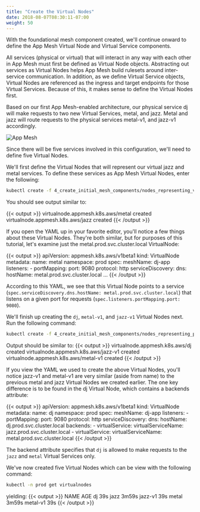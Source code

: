 ```yaml
---
title: "Create the Virtual Nodes"
date: 2018-08-07T08:30:11-07:00
weight: 50
---
```


With the foundational mesh component created, we'll continue onward to define the App Mesh Virtual Node and Virtual Service components.

All services (physical or virtual) that will interact in any way with each other in App Mesh must first be defined as Virtual Node objects.  Abstracting out services as Virtual Nodes helps App Mesh build rulesets around inter-service communication. In addition, as we define Virtual Service objects, Virtual Nodes are referenced as the ingress and target endpoints for those Virtual Services.  Because of this, it makes sense to define the Virtual Nodes first.

Based on our first App Mesh-enabled architecture, our physical service dj will make requests to two new Virtual Services, metal, and jazz.  Metal and jazz will route requests to the physical services metal-v1, and jazz-v1 accordingly.

![App Mesh](/images/app_mesh_ga/135-v1-mesh.png)

Since there will be five services involved in this configuration, we'll need to define five Virtual Nodes.

We'll first define the Virtual Nodes that will represent our virtual jazz and metal services.  To define these services as App Mesh Virtual Nodes, enter the following:

```bash
kubectl create -f 4_create_initial_mesh_components/nodes_representing_virtual_services.yaml
```

You should see output similar to:

{{< output >}}
virtualnode.appmesh.k8s.aws/metal created
virtualnode.appmesh.k8s.aws/jazz created
{{< /output >}}

If you open the YAML up in your favorite editor, you'll notice a few things about these Virtual Nodes.  They're both similar, but for purposes of this tutorial, let's examine just the metal.prod.svc.cluster.local VirtualNode:

{{< output >}}
apiVersion: appmesh.k8s.aws/v1beta1
kind: VirtualNode
metadata:
  name: metal
  namespace: prod
spec:
  meshName: dj-app
  listeners:
    - portMapping:
        port: 9080
        protocol: http
  serviceDiscovery:
    dns:
      hostName: metal.prod.svc.cluster.local
...
{{< /output >}}

According to this YAML, we see that this Virtual Node points to a service (`spec.serviceDiscovery.dns.hostName: metal.prod.svc.cluster.local`) that listens on a given port for requests (`spec.listeners.portMapping.port: 9080`).

We'll finish up creating the `dj`, `metal-v1`, and `jazz-v1` Virtual Nodes next. Run the following command:

```bash
kubectl create -f 4_create_initial_mesh_components/nodes_representing_physical_services.yaml
```

Output should be similar to:
{{< output >}}
virtualnode.appmesh.k8s.aws/dj created
virtualnode.appmesh.k8s.aws/jazz-v1 created
virtualnode.appmesh.k8s.aws/metal-v1 created
{{< /output >}}

If you view the YAML we used to create the above Virtual Nodes, you'll notice jazz-v1 and metal-v1 are very similar (aside from name) to the previous metal and jazz Virtual Nodes we created earlier.  The one key difference is to be found in the dj Virtual Node, which contains a backends attribute:

{{< output >}}
apiVersion: appmesh.k8s.aws/v1beta1
kind: VirtualNode
metadata:
  name: dj
  namespace: prod
spec:
  meshName: dj-app
  listeners:
    - portMapping:
        port: 9080
        protocol: http
  serviceDiscovery:
    dns:
      hostName: dj.prod.svc.cluster.local
  backends:
    - virtualService:
        virtualServiceName: jazz.prod.svc.cluster.local
    - virtualService:
        virtualServiceName: metal.prod.svc.cluster.local
{{< /output >}}

The backend attribute specifies that `dj` is allowed to make requests to the `jazz` and `metal` Virtual Services only.

We've now created five Virtual Nodes which can be view with the following command:

```bash
kubectl -n prod get virtualnodes
```

yielding:
{{< output >}}
NAME       AGE
dj         39s
jazz       3m59s
jazz-v1    39s
metal      3m59s
metal-v1   39s
{{< /output >}}
